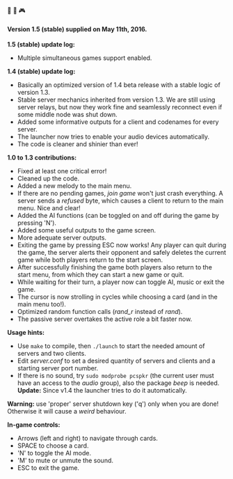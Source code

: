 :crown: :hocho: :video_game:

#### Version 1.5 (stable) supplied on May 11th, 2016.

**1.5 (stable) update log:**
- Multiple simultaneous games support enabled.

**1.4 (stable) update log:**
- Basically an optimized version of 1.4 beta release with a stable logic of version 1.3.
- Stable server mechanics inherited from version 1.3. We are still using server relays, but now they work fine and seamlessly reconnect even if some middle node was shut down.
- Added some informative outputs for a client and codenames for every server.
- The launcher now tries to enable your audio devices automatically.
- The code is cleaner and shinier than ever!

**1.0 to 1.3 contributions:**
- Fixed at least one critical error!
- Cleaned up the code.
- Added a new melody to the main menu.
- If there are no pending games, *join game* won't just crash everything. A server sends a *refused* byte, which causes a client to return to the main menu. Nice and clear!
- Added the AI functions (can be toggled on and off during the game by pressing 'N').
- Added some useful outputs to the game screen.
- More adequate server outputs.
- Exiting the game by pressing ESC now works! Any player can quit during the game, the server alerts their opponent and safely deletes the current game while both players return to the start screen.
- After successfully finishing the game both players also return to the start menu, from which they can start a new game or quit.
- While waiting for their turn, a player now can toggle AI, music or exit the game.
- The cursor is now strolling in cycles while choosing a card (and in the main menu too!).
- Optimized random function calls (*rand_r* instead of *rand*).
- The passive server overtakes the active role a bit faster now.

**Usage hints:**
- Use `make` to compile, then `./launch` to start the needed amount of servers and two clients.
- Edit *server.conf* to set a desired quantity of servers and clients and a starting server port number.
- If there is no sound, try `sudo modprobe pcspkr` (the current user must have an access to the *audio* group), also the package *beep* is needed. **Update:** Since v1.4 the launcher tries to do it automatically. 

**Warning:** use 'proper' server shutdown key ('q') only when you are done! Otherwise it will cause a *weird* behaviour.

**In-game controls:**
- Arrows (left and right) to navigate through cards.
- SPACE to choose a card.
- 'N' to toggle the AI mode.
- 'M' to mute or unmute the sound.
- ESC to exit the game.
